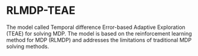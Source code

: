 # RLMDP-TEAE
The model called Temporal difference Error-based Adaptive Exploration (TEAE) for solving MDP.  The model is based on the reinforcement learning method for MDP (RLMDP) and addresses the limitations of traditional MDP solving methods.  
